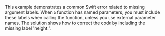 This example demonstrates a common Swift error related to missing argument labels. When a function has named parameters, you must include these labels when calling the function, unless you use external parameter names. The solution shows how to correct the code by including the missing label 'height:'.